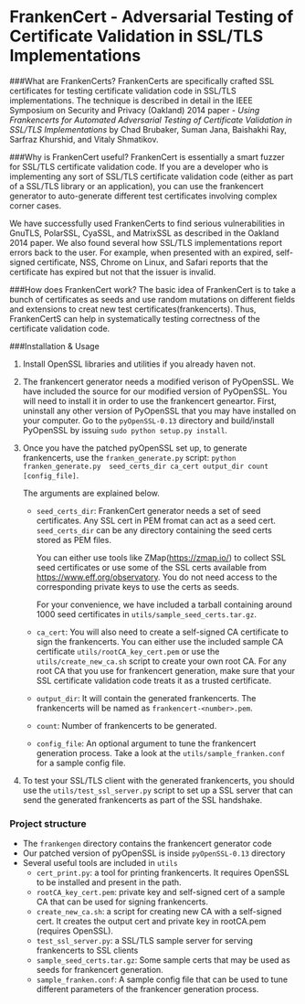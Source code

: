 FrankenCert - Adversarial Testing of Certificate Validation in SSL/TLS Implementations
=======================================================================================

###What are FrankenCerts?
FrankenCerts are specifically crafted SSL certificates for testing certificate 
validation code in SSL/TLS implementations. The technique is described in 
detail in the IEEE Symposium on Security and Privacy (Oakland) 2014 paper -
*Using Frankencerts for Automated Adversarial Testing of Certificate Validation 
in SSL/TLS Implementations* by Chad Brubaker, Suman Jana, Baishakhi Ray, 
Sarfraz Khurshid, and Vitaly Shmatikov. 


###Why is FrankenCert useful?
FrankenCert is essentially a smart fuzzer for SSL/TLS certificate validation
code. If you are a developer who is implementing any sort of SSL/TLS certificate 
validation code (either as part of a SSL/TLS library or an application), you 
can use the frankencert generator to auto-generate different test certificates 
involving complex corner cases. 

We have successfully used FrankenCerts to find serious vulnerabilities 
in GnuTLS, PolarSSL, CyaSSL, and MatrixSSL as described in the Oakland 
2014 paper. We also found several how SSL/TLS implementations report 
errors back to the user. For example, when presented with an expired,
self-signed certificate, NSS, Chrome on Linux, and Safari reports that 
the certificate has expired but not that the issuer is invalid.


###How does FrankenCert work?
The basic idea of FrankenCert is to take a bunch of certificates as seeds 
and use random mutations on different fields and extensions to creat new 
test certificates(frankencerts). Thus, FrankenCertS can help in systematically 
testing correctness of the certificate validation code.

###Installation & Usage
1. Install OpenSSL libraries and utilities  if you already haven not.

2. The frankencert generator needs a modified verison of PyOpenSSL. 
   We have included the source for our modified version of PyOpenSSL. 
   You will need to install it in order to use the frankencert geneartor. 
   First, uninstall any other version of PyOpenSSL that you may have 
   installed on your computer. Go to the `pyOpenSSL-0.13` directory and 
   build/install PyOpenSSL by issuing `sudo python setup.py install`.

3. Once you have the patched pyOpenSSL set up, to generate frankencerts, 
   use the `franken_generate.py` script: `python franken_generate.py 
   seed_certs_dir ca_cert output_dir count [config_file]`.

   The arguments are explained below.

    - `seed_certs_dir`: FrankenCert generator needs a set of seed certificates. 
       Any SSL cert in PEM fromat can act as a seed cert. `seed_certs_dir`
       can be any directory containing the seed certs stored as PEM files.
   
       You can either use tools like ZMap(https://zmap.io/) to collect SSL seed 
       certificates or use some of the SSL certs available from https://www.eff.org/observatory.
       You do not need access to the corresponding private keys to use the certs 
       as seeds. 
   
       For your convenience, we have included a tarball containing around 1000 seed 
       certificates in `utils/sample_seed_certs.tar.gz`. 

    - `ca_cert`: You will also need to create a self-signed CA certificate to sign 
       the frankencerts. You can either use the included sample CA certificate 
       `utils/rootCA_key_cert.pem` or use the `utils/create_new_ca.sh` script to 
       create your own root CA. For any root CA that you use for frankencert 
       generation, make sure that your SSL certificate validation code treats 
       it as a trusted certificate.

    - `output_dir`: It will contain the generated frankencerts. The frankencerts 
       will be named as `frankencert-<number>.pem`. 

    - `count`: Number of frankencerts to be generated. 

    - `config_file`: An optional argument to tune the frankencert generation process.
      Take a look at the `utils/sample_franken.conf` for a sample config file.

4. To test your SSL/TLS client with the generated frankencerts, you should use 
   the `utils/test_ssl_server.py` script to set up a SSL server that can send 
   the generated frankencerts as part of the SSL handshake. 


### Project structure
 - The `frankengen` directory contains the frankencert generator code
 - Our patched version of pyOpenSSL is inside `pyOpenSSL-0.13` directory
 - Several useful tools are included in `utils`
    - `cert_print.py`: a tool for printing frankencerts. It requires OpenSSL
      to be installed and present in the path.
    - `rootCA_key_cert.pem`: private key and self-signed cert of a sample CA
      that can be used for signing frankencerts.
    - `create_new_ca.sh`: a script for creating new CA with a self-signed cert.
      It creates the output cert and private key in rootCA.pem (requires OpenSSL). 
    - `test_ssl_server.py`: a SSL/TLS sample server for serving frankencerts 
      to SSL clients
    - `sample_seed_certs.tar.gz`: Some sample certs that may be used as seeds for 
      frankencert generation. 
    - `sample_franken.conf`: A sample config file that can be used to tune 
      different parameters of the frankencer generation process. 


